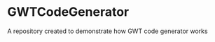 GWTCodeGenerator
================

A repository created to demonstrate how GWT code generator works 